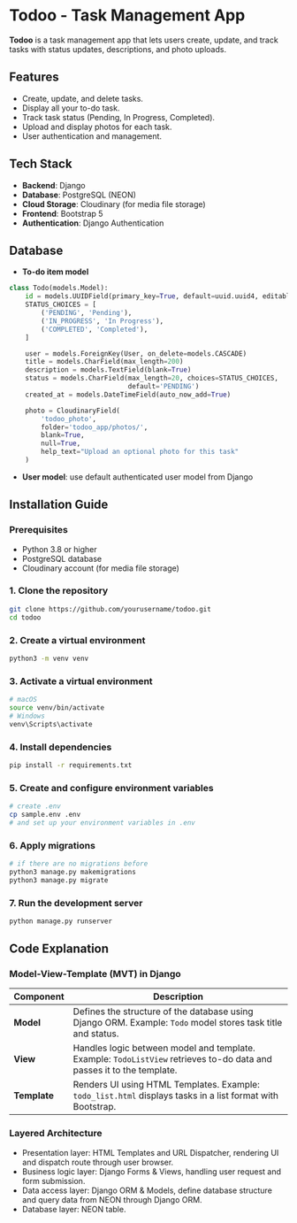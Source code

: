 # Todoo - Task Management App

**Todoo** is a task management app that lets users create, update, and track tasks with status updates, descriptions, and photo uploads.

## Features
- Create, update, and delete tasks.
- Display all your to-do task.
- Track task status (Pending, In Progress, Completed).
- Upload and display photos for each task.
- User authentication and management.

## Tech Stack
- **Backend**: Django
- **Database**: PostgreSQL (NEON)
- **Cloud Storage**: Cloudinary (for media file storage)
- **Frontend**: Bootstrap 5
- **Authentication**: Django Authentication

## Database
- **To-do item model**
```py
class Todo(models.Model):
    id = models.UUIDField(primary_key=True, default=uuid.uuid4, editable=False)
    STATUS_CHOICES = [
        ('PENDING', 'Pending'),
        ('IN_PROGRESS', 'In Progress'),
        ('COMPLETED', 'Completed'),
    ]

    user = models.ForeignKey(User, on_delete=models.CASCADE)
    title = models.CharField(max_length=200)
    description = models.TextField(blank=True)
    status = models.CharField(max_length=20, choices=STATUS_CHOICES,
                              default='PENDING')
    created_at = models.DateTimeField(auto_now_add=True)

    photo = CloudinaryField(
        'todoo_photo',
        folder='todoo_app/photos/',
        blank=True,
        null=True,
        help_text="Upload an optional photo for this task"
    )
```
- **User model**: use default authenticated user model from Django

## Installation Guide

### Prerequisites
- Python 3.8 or higher
- PostgreSQL database
- Cloudinary account (for media file storage)

### 1. Clone the repository
```bash
git clone https://github.com/yourusername/todoo.git
cd todoo
```

### 2. Create a virtual environment
```bash
python3 -m venv venv
```

### 3. Activate a virtual environment
```bash
# macOS
source venv/bin/activate
# Windows
venv\Scripts\activate
```
### 4. Install dependencies
```bash
pip install -r requirements.txt
```

### 5. Create and configure environment variables
```bash
# create .env
cp sample.env .env
# and set up your environment variables in .env
```
### 6. Apply migrations
```bash
# if there are no migrations before
python3 manage.py makemigrations
python3 manage.py migrate
```

### 7. Run the development server
```bash
python manage.py runserver
```
## Code Explanation

### Model-View-Template (MVT) in Django

| Component | Description |
|----------|-------------|
| **Model** | Defines the structure of the database using Django ORM. Example: `Todo` model stores task title and status. |
| **View** | Handles logic between model and template. Example: `TodoListView` retrieves to-do data and passes it to the template. |
| **Template** | Renders UI using HTML Templates. Example: `todo_list.html` displays tasks in a list format with Bootstrap. |


### Layered Architecture
- Presentation layer: HTML Templates and URL Dispatcher, rendering UI and dispatch route through user browser.
- Business logic layer: Django Forms & Views, handling user request and form submission.
- Data access layer: Django ORM & Models, define database structure and query data from NEON through Django ORM.
- Database layer: NEON table.
